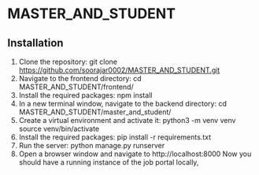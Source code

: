 # MASTER_AND_STUDENT
## Installation

1. Clone the repository:
  git clone https://github.com/soorajar0002/MASTER_AND_STUDENT.git
2. Navigate to the frontend directory:
  cd MASTER_AND_STUDENT/frontend/
3. Install the required packages:
  npm install
4. In a new terminal window, navigate to the backend directory:
  cd MASTER_AND_STUDENT/master_and_student/
5. Create a virtual environment and activate it:
   python3 -m venv venv
   source venv/bin/activate
6. Install the required packages:
   pip install -r requirements.txt
7. Run the server:
   python manage.py runserver
8. Open a browser window and navigate to 
  http://localhost:8000
  Now you should have a running instance of the job portal locally,
